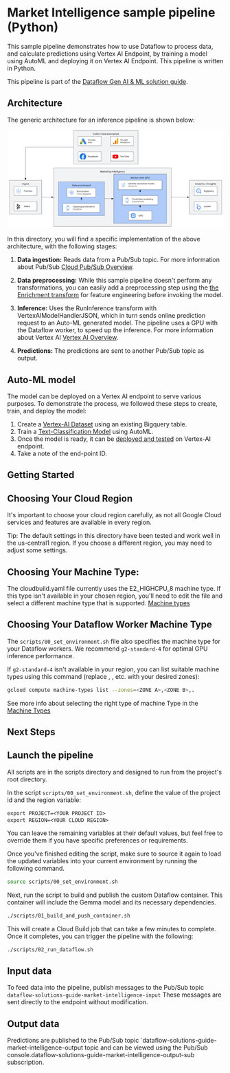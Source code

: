 # Market Intelligence sample pipeline (Python)

This sample pipeline demonstrates how to use Dataflow to process data, and calculate predictions 
using Vertex AI Endpoint, by training a model using AutoML and deploying it on Vertex AI Endpoint. 
This pipeline is written in Python.

This pipeline is part of the [Dataflow Gen AI & ML solution guide](../../use_cases/Market_Intelligence.md).

## Architecture

The generic architecture for an inference pipeline is shown below:

![Architecture](../imgs/market_intel.png)

In this directory, you will find a specific implementation of the above architecture, with the 
following stages:

1. **Data ingestion:** Reads data from a Pub/Sub topic.
For more information about Pub/Sub [ Cloud Pub/Sub Overview]( https://cloud.google.com/pubsub/docs/overview).
2. **Data preprocessing:** While this sample pipeline doesn't perform any transformations, you can easily add a preprocessing step using the
   [the Enrichment transform](https://cloud.google.com/dataflow/docs/guides/enrichment) for feature engineering before invoking the model. 

3. **Inference:** Uses the RunInference transform with VertexAIModelHandlerJSON, which in turn sends online prediction request to an Auto-ML generated model. The pipeline uses a GPU with the Dataflow worker, to speed up the inference. For more information about Vertex AI [Vertex AI Overview](https://cloud.google.com/vertex-ai/docs/overview).

4. **Predictions:** The predictions are sent to another Pub/Sub topic as output.

## Auto-ML model

The model can be deployed on a Vertex AI endpoint to serve various purposes.
To demonstrate the process, we followed these steps to create, train, and deploy the model:

1. Create a [Vertex-AI Dataset](https://cloud.google.com/vertex-ai/docs/tutorials/tabular-bq-prediction/create-dataset) using an existing Bigquery table. 
2. Train a [Text-Classification Model](https://cloud.google.com/vertex-ai/docs/beginner/beginners-guide#train_model) using AutoML.
3. Once the model is ready, it can be [deployed and tested](https://cloud.google.com/vertex-ai/docs/tutorials/image-classification-automl/deploy-predict#deploy_your_model_to_an_endpoint) on Vertex-AI endpoint.
4. Take a note of the end-point ID.

## Getting Started

## Choosing Your Cloud Region

It's important to choose your cloud region carefully, as not all Google Cloud services and features are available in every region.

Tip: The default settings in this directory have been tested and work well in the us-central1 region. If you choose a different region, you may need to adjust some settings.

## Choosing Your Machine Type: 

The cloudbuild.yaml file currently uses the E2_HIGHCPU_8 machine type. If this type isn't available in your chosen region, you'll need to edit the file and select a different machine type that is supported.
[Machine types](https://cloud.google.com/compute/docs/machine-types)


## Choosing Your Dataflow Worker Machine Type

The `scripts/00_set_environment.sh` file also specifies the machine type for your Dataflow workers. We recommend `g2-standard-4` for optimal GPU inference performance.

If `g2-standard-4` isn't available in your region, you can list suitable machine types using this command (replace <ZONE A>, <ZONE B>, etc. with your desired zones):

```sh
gcloud compute machine-types list --zones=<ZONE A>,<ZONE B>,.
```

See more info about selecting the right type of machine Type in the [Machine Types](https://cloud.google.com/compute/docs/machine-types)
 

## Next Steps

## Launch the pipeline

All scripts are in the scripts directory and designed to run from the project's root directory.

In the script `scripts/00_set_environment.sh`, define the value of the project id and the region variable:

```
export PROJECT=<YOUR PROJECT ID>
export REGION=<YOUR CLOUD REGION>
```

You can leave the remaining variables at their default values, but feel free to override them if you have specific preferences or requirements.

Once you've finished editing the script, make sure to source it again to load the updated variables into your current environment by running the following command.

```sh
source scripts/00_set_environment.sh
```

Next, run the script to build and publish the custom Dataflow container. This container will include the Gemma model and its necessary dependencies.

```sh
./scripts/01_build_and_push_container.sh
```

This will create a Cloud Build job that can take a few minutes to complete. Once it completes, you
can trigger the pipeline with the following:

```sh
./scripts/02_run_dataflow.sh
```

## Input data

To feed data into the pipeline, publish messages to the Pub/Sub topic `dataflow-solutions-guide-market-intelligence-input` These messages are sent directly to the endpoint without modification.

## Output data

Predictions are published to the Pub/Sub topic `dataflow-solutions-guide-market-intelligence-output topic and can be viewed using the Pub/Sub console.dataflow-solutions-guide-market-intelligence-output-sub subscription.